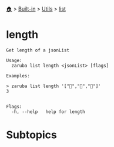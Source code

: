<!--startTocHeader-->
[🏠](../../../README.md) > [Built-in](../../README.md) > [Utils](../README.md) > [list](README.md)
# length
<!--endTocHeader-->

```
Get length of a jsonList

Usage:
  zaruba list length <jsonList> [flags]

Examples:

> zaruba list length '["🍊","🍓","🍇"]'
3


Flags:
  -h, --help   help for length

```

# Subtopics
<!--startTocSubtopic-->
<!--endTocSubtopic-->